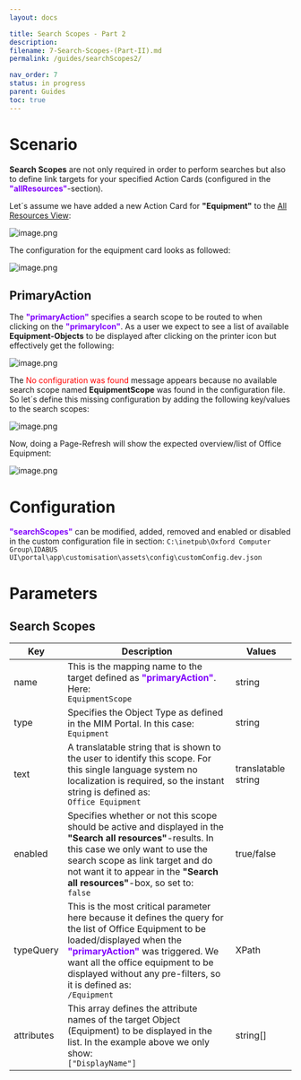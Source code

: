 ```yaml
---
layout: docs

title: Search Scopes - Part 2
description:
filename: 7-Search-Scopes-(Part-II).md
permalink: /guides/searchScopes2/

nav_order: 7
status: in progress
parent: Guides
toc: true
---
```

# Scenario

**Search Scopes** are not only required in order to perform searches but also to define link targets for your specified Action Cards (configured in the <span style="color: #8000FC">**"allResources"**</span>-section).

Let´s assume we have added a new Action Card for **"Equipment"** to the [All Resources View](https://oxcoteam.visualstudio.com/OCG%20UI/_wiki/wikis/OCG-UI.wiki/732/(5)-All-Resources):

![image.png](/.attachments/image-4e0b7433-0911-4ec4-b94d-98f6950c3f0c.png)

The configuration for the equipment card looks as followed:

![image.png](/.attachments/image-14e258ca-1346-40ff-b08a-55159a5dfde8.png)

## PrimaryAction

The <span style="color: #8000FC">**"primaryAction"**</span> specifies a search scope to be routed to when clicking on the <span style="color: #8000FC">**"primaryIcon"**</span>. As a user we expect to see a list of available **Equipment-Objects** to be displayed after clicking on the printer icon but effectively get the following:

![image.png](/.attachments/image-e3afd976-3817-4a06-a0c2-184ca7c90c42.png)

The <span style="color: red;">No configuration was found</span> message appears because no available search scope named **EquipmentScope** was found in the configuration file. So let´s define this missing configuration by adding the following key/values to the search scopes:

![image.png](/.attachments/image-23f8e409-7e76-45b4-b335-a15eb5846a5c.png)

Now, doing a Page-Refresh will show the expected overview/list of Office Equipment:

![image.png](/.attachments/image-c3fe09de-7790-425f-90e1-888825036330.png)

# Configuration

<span style="color: #8000FC">**"searchScopes"**</span> can be modified, added, removed and enabled or disabled in the custom configuration file in section:
`C:\inetpub\Oxford Computer Group\IDABUS UI\portal\app\customisation\assets\config\customConfig.dev.json`

# Parameters
## Search Scopes
| Key | Description | Values |
|--|--|--|
| name | This is the mapping name to the target defined as <span style="color: #8000FC">**"primaryAction"**</span>. Here:<br/>`EquipmentScope` | string |
| type | Specifies the Object Type as defined in the MIM Portal. In this case:<br/>`Equipment` | string |
| text | A translatable string that is shown to the user to identify this scope. For this single language system no localization is required, so the instant string is defined as:<br/>`Office Equipment` | translatable string |
| enabled | Specifies whether or not this scope should be active and displayed in the **"Search all resources"**-results. In this case we only want to use the search scope as link target and do not want it to appear in the **"Search all resources"**-box, so set to:<br/>`false`| true/false |
| typeQuery | This is the most critical parameter here because it defines the query for the list of Office Equipment to be loaded/displayed when the <span style="color: #8000FC">**"primaryAction"**</span> was triggered. We want all the office equipment to be displayed without any pre-filters, so it is defined as:<br/>`/Equipment`| XPath |
| attributes | This array defines the attribute names of the target Object (Equipment) to be displayed in the list. In the example above we only show:<br/>`["DisplayName"]`| string[] |
